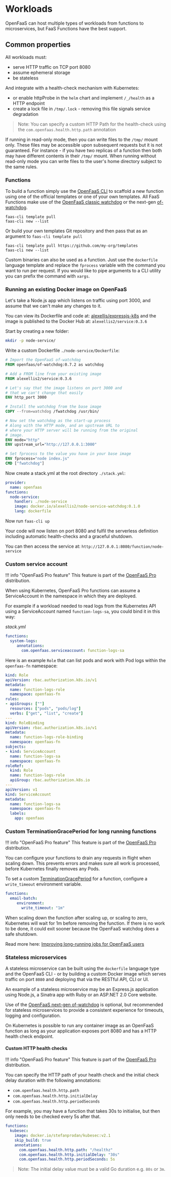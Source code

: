 # Workloads

OpenFaaS can host multiple types of workloads from functions to microservices, but FaaS Functions have the best support.

## Common properties

All workloads must:

* serve HTTP traffic on TCP port 8080
* assume ephemeral storage
* be stateless

And integrate with a health-check mechanism with Kubernetes:

* or enable httpProbe in the `helm` chart and implement `/_/health` as a HTTP endpoint
* create a lock file in `/tmp/.lock` - removing this file signals service degradation

> Note: You can specify a custom HTTP Path for the health-check using the `com.openfaas.health.http.path` annotation

If running in read-only mode, then you can write files to the `/tmp/` mount only. These files may be accessible upon subsequent requests but it is not guaranteed. For instance - if you have two replicas of a function then both may have different contents in their `/tmp/` mount. When running without read-only mode you can write files to the user's home directory subject to the same rules.

### Functions

To build a function simply use the [OpenFaaS CLI](/cli/install) to scaffold a new function using one of the official templates or one of your own templates. All FaaS Functions make use of the [OpenFaaS classic watchdog](/architecture/watchdog) or the next-gen [of-watchdog](https://github.com/openfaas/of-watchdog).

```
faas-cli template pull
faas-cli new --list
```

Or build your own templates Git repository and then pass that as an argument to `faas-cli template pull`

```
faas-cli template pull https://github.com/my-org/templates
faas-cli new --list
```

Custom binaries can also be used as a function. Just use the `dockerfile` language template and replace the `fprocess` variable with the command you want to run per request. If you would like to pipe arguments to a CLI utility you can prefix the command with `xargs`.

### Running an existing Docker image on OpenFaaS

Let's take a Node.js app which listens on traffic using port 3000, and assume that we can't make any changes to it.

You can view its Dockerfile and code at: [alexellis/expressjs-k8s](https://github.com/alexellis/expressjs-k8s/) and the image is published to the Docker Hub at: `alexellis2/service:0.3.6`

Start by creating a new folder:

```bash
mkdir -p node-service/
```

Write a custom Dockerfile `./node-service/Dockerfile`:

```Dockerfile
# Import the OpenFaaS of-watchdog
FROM openfaas/of-watchdog:0.7.2 as watchdog

# Add a FROM line from your existing image
FROM alexellis2/service:0.3.6

# Let's say that the image listens on port 3000 and 
# that we can't change that easily
ENV http_port 3000

# Install the watchdog from the base image
COPY --from=watchdog /fwatchdog /usr/bin/

# Now set the watchdog as the start-up process
# Along with the HTTP mode, and an upstream URL to 
# where your HTTP server will be running from the original
# image.
ENV mode="http"
ENV upstream_url="http://127.0.0.1:3000"

# Set fprocess to the value you have in your base image
ENV fprocess="node index.js"
CMD ["fwatchdog"]
```

Now create a stack.yml at the root directory `./stack.yml`:

```yaml
provider:
  name: openfaas
functions:
  node-service:
    handler: ./node-service
    image: docker.io/alexellis2/node-service-watchdog:0.1.0
    lang: dockerfile
```

Now run `faas-cli up`

Your code will now listen on port 8080 and fulfil the serverless definition including automatic health-checks and a graceful shutdown.

You can then access the service at: `http://127.0.0.1:8080/function/node-service`

### Custom service account

!!! info "OpenFaaS Pro feature"
    This feature is part of the [OpenFaaS Pro](/openfaas-pro/introduction) distribution.

When using Kubernetes, OpenFaaS Pro functions can assume a ServiceAccount in the namespace in which they are deployed.

For example if a workload needed to read logs from the Kubernetes API using a ServiceAccount named `function-logs-sa`, you could bind it in this way:

*stack.yml*

```yaml
functions:
  system-logs:
     annotations:
       com.openfaas.serviceaccount: function-logs-sa
```

Here is an example `Role` that can list pods and work with Pod logs within the `openfaas-fn` namespace:

```yaml
kind: Role
apiVersion: rbac.authorization.k8s.io/v1
metadata:
  name: function-logs-role
  namespace: openfaas-fn
rules:
- apiGroups: [""]
  resources: ["pods", "pods/log"]
  verbs: ["get", "list", "create"]
---
kind: RoleBinding
apiVersion: rbac.authorization.k8s.io/v1
metadata:
  name: function-logs-role-binding
  namespace: openfaas-fn
subjects:
- kind: ServiceAccount
  name: function-logs-sa
  namespace: openfaas-fn
roleRef:
  kind: Role
  name: function-logs-role
  apiGroup: rbac.authorization.k8s.io
---
apiVersion: v1
kind: ServiceAccount
metadata:
  name: function-logs-sa
  namespace: openfaas-fn
  labels:
    app: openfaas
```

### Custom TerminationGracePeriod for long running functions

!!! info "OpenFaaS Pro feature"
    This feature is part of the [OpenFaaS Pro](/openfaas-pro/introduction) distribution.

You can configure your functions to drain any requests in flight when scaling down. This prevents errors and makes sure all work is processed, before Kubernetes finally removes any Pods.

To set a custom [TerminationGracePeriod](https://kubernetes.io/docs/concepts/containers/container-lifecycle-hooks/) for a function, configure a `write_timeout` environment variable.

```yaml
functions:
  email-batch:
     environment:
       write_timeout: "1m"
```

When scaling down the function after scaling up, or scaling to zero, Kubernetes will wait for 1m before removing the function. If there is no work to be done, it could exit sooner because the OpenFaaS watchdog does a safe shutdown.

Read more here: [Improving long-running jobs for OpenFaaS users](https://www.openfaas.com/blog/long-running-jobs/)

### Stateless microservices

A stateless microservice can be built using the `dockerfile` language type and the OpenFaaS CLI - or by building a custom Docker image which serves traffic on port `8080` and deploying that via the RESTful API, CLI or UI.

An example of a stateless microservice may be an Express.js application using Node.js, a Sinatra app with Ruby or an ASP.NET 2.0 Core website.

Use of the [OpenFaaS next-gen of-watchdog](https://github.com/openfaas/of-watchdog) is optional, but recommended for stateless microservices to provide a consistent experience for timeouts, logging and configuration.

On Kubernetes is possible to run any container image as an OpenFaaS function as long as your application exposes port 8080 and has a HTTP health check endpoint.

#### Custom HTTP health checks

!!! info "OpenFaaS Pro feature"
    This feature is part of the [OpenFaaS Pro](/openfaas-pro/introduction) distribution.

You can specify the HTTP path of your health check and the initial check delay duration with the following annotations:

* `com.openfaas.health.http.path`
* `com.openfaas.health.http.initialDelay`
* `com.openfaas.health.http.periodSeconds`

For example, you may have a function that takes 30s to initialise, but then only needs to be checked every 5s after that.

```yaml
functions:
  kubesec:
    image: docker.io/stefanprodan/kubesec:v2.1
    skip_build: true
    annotations:
      com.openfaas.health.http.path: "/healthz"
      com.openfaas.health.http.initialDelay: "30s"
      com.openfaas.health.http.periodSeconds: 5s
``` 

> Note: The initial delay value must be a valid Go duration e.g. `80s` or `3m`. 

